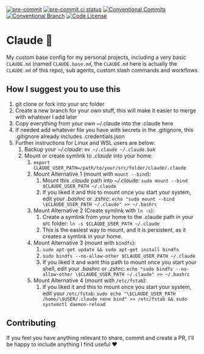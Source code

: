 [![pre-commit](https://img.shields.io/badge/pre--commit-enabled-brightgreen?logo=pre-commit)](https://github.com/pre-commit/pre-commit)
[![pre-commit.ci status](https://results.pre-commit.ci/badge/github/jaodsilv/claude/main.svg)](https://results.pre-commit.ci/latest/github/jaodsilv/claude/main)
[![Conventional Commits](https://img.shields.io/badge/Conventional%20Commits-1.0.0-%23FE5196?logo=conventionalcommits&logoColor=white)](https://conventionalcommits.org)
[![Conventional Branch](https://img.shields.io/badge/Conventional%20Branch-1.0.0-blue)](https://github.com/conventional-branch/conventional-branch)
[![Code License](https://img.shields.io/badge/License-MIT-green.svg)](https://github.com/jaodsilv/claude?tab=MIT-1-ov-file)

# Claude 🤖

My custom base config for my personal projects, including a very basic `CLAUDE.md` (named `CLAUDE.base.md`, the `CLAUDE.md` here is
actually the `CLAUDE.md` of this repo), sub agents, custom slash commands and workflows

<!-- TODO: Add instructions for Windows and MacOS -->
## How I suggest you to use this

1. git clone or fork into your src folder
2. Create a new branch for your own stuff, this will make it easier to merge with whatever I add later
3. Copy everything from your own ~/.claude into the .claude here
4. If needed add whatever file you have with secrets in the .gitignore, this .gitignore already includes .credentials.json
5. Further instructions for Linux and WSL users are below:
    1. Backup your *~/.claude*: `mv ~/.claude ~/.claude.bak`
    2. Mount or create symlink to *.claude* into your home:
        1. `export CLAUDE_USER_PATH=/path/to/your/src/folder/claude/.claude`
        2. Mount Alternative 1 (mount with `mount --bind`):
            1. Mount this *.claude* path into *~/.claude*: `sudo mount --bind $CLAUDE_USER_PATH ~/.claude`
            2. If you liked it and this to mount once you start your system, edit your *.bashrc* or *.zshrc*:
               `echo "sudo mount --bind \$CLAUDE_USER_PATH ~/.claude" >> ~/.bashrc`
        3. Mount Alternative 2 (Create symlink with `ln -s`):
            1. Create a symlink from your home to the .claude path in your src folder: `ln -s $CLAUDE_USER_PATH ~/.claude`
            2. This is the easiest way to mount, and it is persistent, as it creates a symlink in your home.
        4. Mount Alternative 3 (mount with `bindfs`):
            1. `sudo apt-get update && sudo apt-get install bindfs`
            2. `sudo bindfs --no-allow-other $CLAUDE_USER_PATH ~/.claude`
            3. If you liked it and want this path to mount once you start your shell, edit your *.bashrc* or *.zshrc*:
               `echo "sudo bindfs --no-allow-other \$CLAUDE_USER_PATH ~/.claude" >> ~/.bashrc`
        5. Mount Alternative 4 (mount with `/etc/fstab`):
            1. If you liked it and this to mount once you start your system, edit your `/etc/fstab`:
               `sudo echo "\$CLAUDE_USER_PATH /home/\$USER/.claude none bind" >> /etc/fstab && sudo systemctl daemon-reload`

## Contributing

If you feel you have anything relevant to share, commit and create a PR, I'll be happy to include anything I find useful ❤
